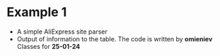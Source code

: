 # Example 1
- A simple AliExpress site parser
- Output of information to the table.
The code is written by **omieniev**
Classes for **25-01-24**

